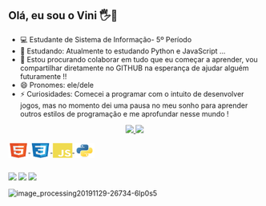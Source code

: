 ##  Olá, eu sou o Vini 🖐👋
- 💻 Estudante de Sistema de Informação- 5º Período
- 🌱 Estudando: Atualmente to estudando Python e JavaScript ...
- 👯 Estou procurando colaborar em tudo que eu começar a aprender, vou compartilhar diretamente no GITHUB na esperança de ajudar alguém futuramente !!
- 😄 Pronomes: ele/dele
- ⚡ Curiosidades: Comecei a programar com o intuito de desenvolver jogos, mas no momento dei uma pausa no meu sonho para aprender outros estilos de programação e me aprofundar nesse mundo !

<div align="center">
  <a href="https://github.com/volkdevelop">
  <img height="150em" src="https://github-readme-stats.vercel.app/api?username=volkdevelop&show_icons=true&theme=synthwave&include_all_commits=true&count_private=true"/>
   
  <img height="150em" src="https://github-readme-stats.vercel.app/api/top-langs/?username=volkdevelop&layout=compact&langs_count=7&theme=synthwave"/>
</div>
  
<div style="display: inline_block"><br> 
  <img align="center" alt="Vini-HTML" height="30" width="40" src="https://raw.githubusercontent.com/devicons/devicon/master/icons/html5/html5-original.svg">
  <img align="center" alt="Vini-CSS" height="30" width="40" src="https://raw.githubusercontent.com/devicons/devicon/master/icons/css3/css3-original.svg">
   <img align="center" alt="Vini-Js" height="30" width="40" src="https://raw.githubusercontent.com/devicons/devicon/master/icons/javascript/javascript-plain.svg">
  <img align="center" alt="Vini-Python" height="30" width="40" src="https://raw.githubusercontent.com/devicons/devicon/master/icons/python/python-original.svg">
</div>
  
  ##
 
<div> 
  <a href="https://instagram.com/vini_gabc" target="_blank"><img src="https://img.shields.io/badge/-Instagram-%23E4405F?style=for-the-badge&logo=instagram&logoColor=white" target="_blank"></a>
  <a href = "mailto:viniciuscarvalho.silva676@gmail.com"><img src="https://img.shields.io/badge/-Gmail-%23333?style=for-the-badge&logo=gmail&logoColor=white" target="_blank"></a>
  <a href="https://www.linkedin.com/in/vinicius-carvalho-59a420213/" target="_blank"><img src="https://img.shields.io/badge/-LinkedIn-%230077B5?style=for-the-badge&logo=linkedin&logoColor=white" target="_blank"></a> 

![image_processing20191129-26734-6lp0s5](https://user-images.githubusercontent.com/61818171/154833178-74039aaf-158e-4153-8053-d7e135fde257.gif)
 
</div>

